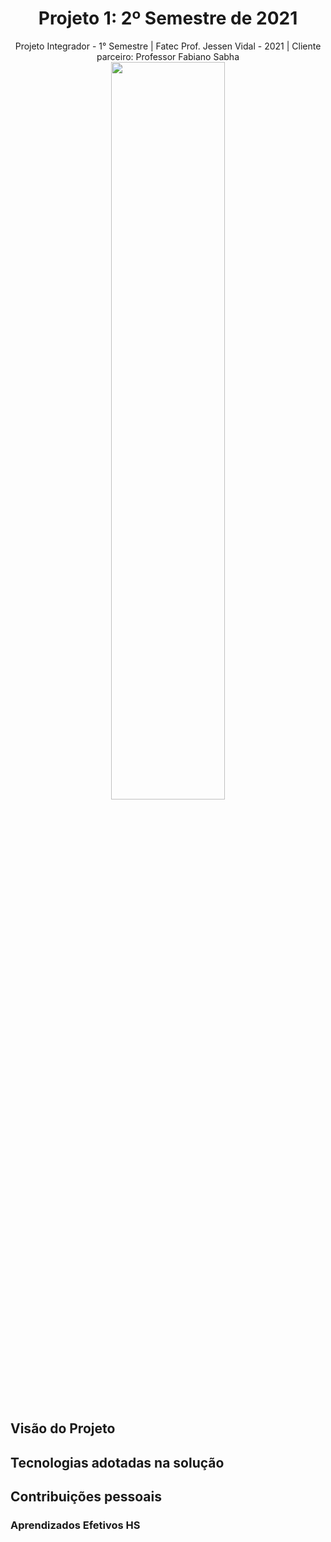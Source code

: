 <h1 align="center"> Projeto 1: 2º Semestre de 2021 </h1>

<div align="center"> Projeto Integrador - 1° Semestre | Fatec Prof. Jessen Vidal - 2021 | Cliente parceiro: Professor Fabiano Sabha </div>

<div align="center"><img align="center" src="https://github.com/fluffyfatec/SPanel/blob/main/Sprint_2/assets/logospanel3.png" width="60%" height="55%"></div>

## Visão do Projeto

## Tecnologias adotadas na solução

## Contribuições pessoais

### Aprendizados Efetivos HS


